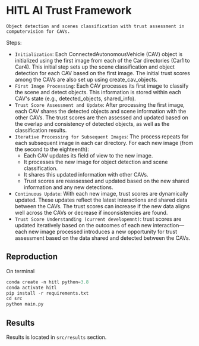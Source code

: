 # HITL AI Trust Framework

`Object detection and scenes classification with trust assessment in computervision for CAVs.`

Steps:
- `Initialization`: Each ConnectedAutonomousVehicle (CAV) object is initialized using the first image from each of the Car directories (Car1 to Car4). This initial step sets up the scene classification and object detection for each CAV based on the first image. The initial trust scores among the CAVs are also set up using create_cav_objects.
- `First Image Processing`: Each CAV processes its first image to classify the scene and detect objects. This information is stored within each CAV's state (e.g., detected_objects, shared_info).
- `Trust Score Assessment and Update`: After processing the first image, each CAV shares the detected objects and scene information with the other CAVs. The trust scores are then assessed and updated based on the overlap and consistency of detected objects, as well as the classification results.
- `Iterative Processing for Subsequent Images`: The process repeats for each subsequent image in each car directory. For each new image (from the second to the eighteenth):
    - Each CAV updates its field of view to the new image.
    - It processes the new image for object detection and scene classification.
    - It shares this updated information with other CAVs.
    - Trust scores are reassessed and updated based on the new shared information and any new detections.
- `Continuous Update`: With each new image, trust scores are dynamically updated. These updates reflect the latest interactions and shared data between the CAVs. The trust scores can increase if the new data aligns well across the CAVs or decrease if inconsistencies are found.
- `Trust Score Understanding (current developemnt)`: trust scores are updated iteratively based on the outcomes of each new interaction—each new image processed introduces a new opportunity for trust assessment based on the data shared and detected between the CAVs.

## Reproduction
On terminal
```python
conda create -n hitl python=3.8
conda activate hitl
pip install -r requirements.txt
cd src
python main.py
```

## Results 
Results is located in `src/results` section.

